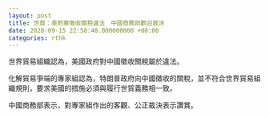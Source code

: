 ```yaml
---
layout: post
title: 世貿：美對華徵收關稅違法　中國商務部歡迎裁決
date: 2020-09-15 22:58:48.000000000 +08:00
categories: rthk
---
```


世界貿易組織認為，美國政府對中國徵收關稅屬於違法。

化解貿易爭端的專家組認為，特朗普政府向中國徵收的關稅，並不符合世界貿易組織規則，要求美國的措施必須與履行世貿義務相一致。

中國商務部表示，對專家組作出的客觀、公正裁決表示讚賞。
